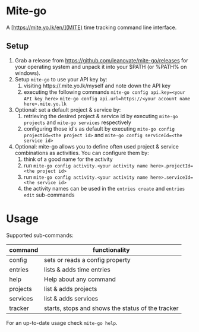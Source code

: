 # Mite-go

A [https://mite.yo.lk/en/](MITE) time tracking command line interface.

## Setup

1. Grab a release from https://github.com/leanovate/mite-go/releases for your operating system and unpack it into your
$PATH (or %PATH% on windows).
2. Setup `mite-go` to use your API key by:
   1. visiting https://<your account name here>.mite.yo.lk/myself and note down the API key
   2. executing the following commands
   `mite-go config api.key=<your API key here>`
   `mite-go config api.url=https://<your account name here>.mite.yo.lk`
3. Optional: set a default project & service by:
   1. retrieving the desired project & service id by executing `mite-go projects` and `mite-go services` respectively
   2. configuring those id's as default by executing `mite-go config projectId=<the project id>` and `mite-go config serviceId=<the service id>`
4. Optional: mite-go allows you to define often used project & service combinations as activities. You can configure them by:
   1. think of a good name for the activity
   2. run `mite-go config activity.<your activity name here>.projectId=<the project id>`
   3. run `mite-go config activity.<your activity name here>.serviceId=<the service id>`
   4. the activity names can be used in the `entries create` and `entries edit` sub-commands

# Usage

Supported sub-commands:

| command  | functionality                                     |
|----------|---------------------------------------------------|
| config   | sets or reads a config property                   |
| entries  | lists & adds time entries                         |
| help     | Help about any command                            |
| projects | list & adds projects                              |
| services | list & adds services                              |
| tracker  | starts, stops and shows the status of the tracker |

For an up-to-date usage check `mite-go help`.
